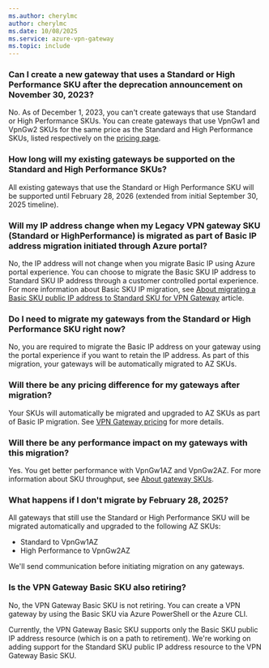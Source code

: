 ```yaml
---
ms.author: cherylmc
author: cherylmc
ms.date: 10/08/2025
ms.service: azure-vpn-gateway
ms.topic: include
---
```


### Can I create a new gateway that uses a Standard or High Performance SKU after the deprecation announcement on November 30, 2023?
  
No. As of December 1, 2023, you can't create gateways that use Standard or High Performance SKUs. You can create gateways that use VpnGw1 and VpnGw2 SKUs for the same price as the Standard and High Performance SKUs, listed respectively on the [pricing page](https://azure.microsoft.com/pricing/details/vpn-gateway/).

### How long will my existing gateways be supported on the Standard and High Performance SKUs?

All existing gateways that use the Standard or High Performance SKU will be supported until February 28, 2026 (extended from initial September 30, 2025 timeline).

### Will my IP address change when my Legacy VPN gateway SKU (Standard or HighPerformance) is migrated as part of Basic IP address migration initiated through Azure portal?

No, the IP address will not change when you migrate Basic IP using Azure portal experience. You can choose to migrate the Basic SKU IP address to Standard SKU IP address through a customer controlled portal experience. For more information about Basic SKU IP migration, see [About migrating a Basic SKU public IP address to Standard SKU for VPN Gateway](../articles/vpn-gateway/basic-public-ip-migrate-about.md) article.

### Do I need to migrate my gateways from the Standard or High Performance SKU right now?
  
No, you are required to migrate the Basic IP address on your gateway using the portal experience if you want to retain the IP address. As part of this migration, your gateways will be automatically migrated to AZ SKUs.


### Will there be any pricing difference for my gateways after migration?

Your SKUs will automatically be migrated and upgraded to AZ SKUs as part of Basic IP migration. See [VPN Gateway pricing](https://azure.microsoft.com/pricing/details/vpn-gateway/) for more details.

### Will there be any performance impact on my gateways with this migration?

Yes. You get better performance with VpnGw1AZ and VpnGw2AZ. For more information about SKU throughput, see [About gateway SKUs](https://go.microsoft.com/fwlink/?linkid=2256302).

### What happens if I don't migrate by February 28, 2025?

All gateways that still use the Standard or High Performance SKU will be migrated automatically and upgraded to the following AZ SKUs:

* Standard to VpnGw1AZ
* High Performance to VpnGw2AZ

We'll send communication before initiating migration on any gateways.

### Is the VPN Gateway Basic SKU also retiring?

No, the VPN Gateway Basic SKU is not retiring. You can create a VPN gateway by using the Basic SKU via Azure PowerShell or the Azure CLI.

Currently, the VPN Gateway Basic SKU supports only the Basic SKU public IP address resource (which is on a path to retirement). We're working on adding support for the Standard SKU public IP address resource to the VPN Gateway Basic SKU.
